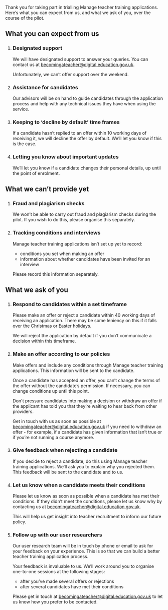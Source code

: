 Thank you for taking part in trialling Manage teacher training applications. Here’s what you can expect from us, and what we ask of you, over the course of the pilot.

## What you can expect from us

1. ### Designated support

    We will have designated support to answer your queries. You can contact us at <becomingateacher@digital.education.gov.uk>.

    Unfortunately, we can’t offer support over the weekend.

2. ### Assistance for candidates

    Our advisors will be on hand to guide candidates through the application process and help with any technical issues they have when using the service.

3. ### Keeping to ‘decline by default’ time frames

    If a candidate hasn’t replied to an offer within 10 working days of receiving it, we will decline the offer by default. We’ll let you know if this is the case.

4. ### Letting you know about important updates

    We’ll let you know if a candidate changes their personal details, up until the point of enrolment.

## What we can’t provide yet

1. ### Fraud and plagiarism checks

    We won’t be able to carry out fraud and plagiarism checks during the pilot. If you wish to do this, please organise this separately.

2. ### Tracking conditions and interviews

    Manage teacher training applications isn’t set up yet to record:
    * conditions you set when making an offer
    * information about whether candidates have been invited for an interview

    Please record this information separately.

## What we ask of you

1. ### Respond to candidates within a set timeframe

    Please make an offer or reject a candidate within 40 working days of receiving an application. There may be some leniency on this if it falls over the Christmas or Easter holidays.

    We will reject the application by default if you don’t communicate a decision within this timeframe.

2. ### Make an offer according to our policies
    Make offers and include any conditions through Manage teacher training applications. This information will be sent to the candidate.

    Once a candidate has accepted an offer, you can’t change the terms of the offer without the candidate’s permission. If necessary, you can change conditions up until this point.

    Don't pressure candidates into making a decision or withdraw an offer if the applicant has told you that they’re waiting to hear back from other providers.

    Get in touch with us as soon as possible at <becomingateacher@digital.education.gov.uk> if you need to withdraw an offer - for example, if a candidate has given information that isn’t true or if you’re not running a course anymore.

3. ### Give feedback when rejecting a candidate

    If you decide to reject a candidate, do this using Manage teacher training applications. We’ll ask you to explain why you rejected them. This feedback will be sent to the candidate and to us.

4. ### Let us know when a candidate meets their conditions

    Please let us know as soon as possible when a candidate has met their conditions. If they didn’t meet the conditions, please let us know why by contacting us at <becomingateacher@digital.education.gov.uk>.

    This will help us get insight into teacher recruitment to inform our future policy.

5. ### Follow up with our user researchers

    Our user research team will be in touch by phone or email to ask for your feedback on your experience. This is so that we can build a better teacher training application process.

    Your feedback is invaluable to us. We’ll work around you to organise one-to-one sessions at the following stages:
    * after you’ve made several offers or rejections
    * after several candidates have met their conditions

    Please get in touch at <becomingateacher@digital.education.gov.uk> to let us know how you prefer to be contacted.

